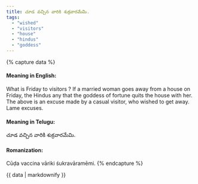 ```yaml
---
title: చూడ వచ్చిన వారికి శుక్రవారమేమి.
tags:
  - "wished"
  - "visitors"
  - "house"
  - "hindus"
  - "goddess"
---
```


{% capture data %}
#### Meaning in English:
What is Friday to visitors ?
If a married woman goes away from a house on Friday, the Hindus any that the goddess of fortune quits the house with her. The above is an excuse made by a casual visitor, who wished to get away.
Lame excuses.

#### Meaning in Telugu:
చూడ వచ్చిన వారికి శుక్రవారమేమి.

#### Romanization:
Cūḍa vaccina vāriki śukravāramēmi.
{% endcapture %}

{{ data | markdownify }}

